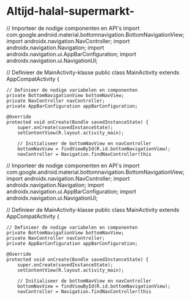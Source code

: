 # Altijd-halal-supermarkt-
// Importeer de nodige componenten en API's
import com.google.android.material.bottomnavigation.BottomNavigationView;
import androidx.navigation.NavController;
import androidx.navigation.Navigation;
import androidx.navigation.ui.AppBarConfiguration;
import androidx.navigation.ui.NavigationUI;

// Definieer de MainActivity-klasse
public class MainActivity extends AppCompatActivity {

    // Definieer de nodige variabelen en componenten
    private BottomNavigationView bottomNavView;
    private NavController navController;
    private AppBarConfiguration appBarConfiguration;

    @Override
    protected void onCreate(Bundle savedInstanceState) {
        super.onCreate(savedInstanceState);
        setContentView(R.layout.activity_main);

        // Initialiseer de bottomNavView en navController
        bottomNavView = findViewById(R.id.bottomNavigationView);
        navController = Navigation.findNavController(this
// Importeer de nodige componenten en API's
import com.google.android.material.bottomnavigation.BottomNavigationView;
import androidx.navigation.NavController;
import androidx.navigation.Navigation;
import androidx.navigation.ui.AppBarConfiguration;
import androidx.navigation.ui.NavigationUI;

// Definieer de MainActivity-klasse
public class MainActivity extends AppCompatActivity {

    // Definieer de nodige variabelen en componenten
    private BottomNavigationView bottomNavView;
    private NavController navController;
    private AppBarConfiguration appBarConfiguration;

    @Override
    protected void onCreate(Bundle savedInstanceState) {
        super.onCreate(savedInstanceState);
        setContentView(R.layout.activity_main);

        // Initialiseer de bottomNavView en navController
        bottomNavView = findViewById(R.id.bottomNavigationView);
        navController = Navigation.findNavController(this
